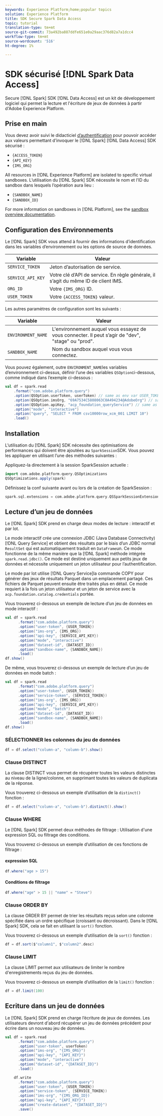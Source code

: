 ```yaml
---
keywords: Experience Platform;home;popular topics
solution: Experience Platform
title: SDK Secure Spark Data Access
topic: tutorial
translation-type: tm+mt
source-git-commit: 73a492ba887ddfe651e0a29aac376d82a7a1dcc4
workflow-type: tm+mt
source-wordcount: '516'
ht-degree: 1%

---
```



# SDK sécurisé [!DNL Spark Data Access]

Secure [!DNL Spark] SDK [!DNL Data Access] est un kit de développement logiciel qui permet la lecture et l&#39;écriture de jeux de données à partir d&#39;Adobe Experience Platform.

## Prise en main

Vous devez avoir suivi le didacticiel [d’authentification](../../tutorials/authentication.md) pour pouvoir accéder aux valeurs permettant d’invoquer le [!DNL Spark] [!DNL Data Access] SDK sécurisé :

- `{ACCESS_TOKEN}`
- `{API_KEY}`
- `{IMS_ORG}`

All resources in [!DNL Experience Platform] are isolated to specific virtual sandboxes. L’utilisation du [!DNL Spark] SDK nécessite le nom et l’ID du sandbox dans lesquels l’opération aura lieu :

- `{SANDBOX_NAME}`
- `{SANDBOX_ID}`

For more information on sandboxes in [!DNL Platform], see the [sandbox overview documentation](../../sandboxes/home.md).

## Configuration des Environnements

Le [!DNL Spark] SDK vous attend à fournir des informations d’identification dans les variables d’environnement ou les options de source de données.

| Variable | Valeur |
| -------- | ----- | 
| `SERVICE_TOKEN` | Jeton d’autorisation de service. |
| `SERVICE_API_KEY` | Votre clé d’API de service. En règle générale, il s’agit du même ID de client IMS. |
| `ORG_ID` | Votre `{IMS_ORG}` ID. |
| `USER_TOKEN` | Votre `{ACCESS_TOKEN}` valeur. |

Les autres paramètres de configuration sont les suivants :

| Variable | Valeur |
| -------- | ----- |
| `ENVIRONMENT_NAME` | L&#39;environnement auquel vous essayez de vous connecter. Il peut s’agir de &quot;dev&quot;, &quot;stage&quot; ou &quot;prod&quot;. |
| `SANDBOX_NAME` | Nom du sandbox auquel vous vous connectez. |

Vous pouvez également, outre `ENVIRONMENT_NAME`les variables d’environnement ci-dessus, définir l’une des variables `QSOption`ci-dessous, comme indiqué dans l’exemple ci-dessous :

```scala
val df = spark.read
    .format("com.adobe.platform.query")
    .option(QSOption.userToken, userToken) // same as env var USER_TOKEN
    .option(QSOption.imsOrg, "69A7534C5808063C0A494234@AdobeOrg") // same as env var ORG_ID
    .option(QSOption.apiKey, "acp_foundation_queryService") // same as env var SERVICE_API_KEY
    .option("mode", "interactive")
    .option("query", "SELECT * FROM csv10000row_xcm_001 LIMIT 10")
    .load()
```

## Installation

L’utilisation du [!DNL Spark] SDK nécessite des optimisations de performances qui doivent être ajoutées au `SparkSession`SDK. Vous pouvez les appliquer en utilisant l’une des méthodes suivantes :

Appliquez-la directement à la session SparkSession actuelle :

```scala
import com.adobe.platform.query.QSOptimizations
QSOptimizations.apply(spark)
```

Définissez la conf suivante avant ou lors de la création de SparkSession :

```scala
spark.sql.extensions = com.adobe.platform.query.QSSparkSessionExtensions
```

## Lecture d’un jeu de données

Le [!DNL Spark] SDK prend en charge deux modes de lecture : interactif et par lot.

Le mode interactif crée une connexion JDBC (Java Database Connectivity) [!DNL Query Service] et obtient des résultats par le biais d’un JDBC normal `ResultSet` qui est automatiquement traduit en `DataFrame`un. Ce mode fonctionne de la même manière que la [!DNL Spark] méthode intégrée `spark.read.jdbc()`. Ce mode est destiné uniquement aux petits jeux de données et nécessite uniquement un jeton utilisateur pour l’authentification.

Le mode par lot utilise [!DNL Query Service]la commande COPY pour générer des jeux de résultats Parquet dans un emplacement partagé. Ces fichiers de Parquet peuvent ensuite être traités plus en détail. Ce mode requiert à la fois un jeton utilisateur et un jeton de service avec la `acp.foundation.catalog.credentials` portée.

Vous trouverez ci-dessous un exemple de lecture d’un jeu de données en mode interactif :

```scala
val df = spark.read
      .format("com.adobe.platform.query")
      .option("user-token", {USER_TOKEN})
      .option("ims-org", {IMS_ORG})
      .option("api-key", {SERVICE_API_KEY})
      .option("mode", "interactive")
      .option("dataset-id", {DATASET_ID})
      .option("sandbox-name", {SANDBOX_NAME})
      .load()
df.show()
```

De même, vous trouverez ci-dessous un exemple de lecture d’un jeu de données en mode batch :

```scala
val df = spark.read
      .format("com.adobe.platform.query")
      .option("user-token", {USER_TOKEN})
      .option("service-token", {SERVICE_TOKEN})
      .option("ims-org", {IMS_ORG})
      .option("api-key", {SERVICE_API_KEY})
      .option("mode", "batch")
      .option("dataset-id", {DATASET_ID})
      .option("sandbox-name", {SANDBOX_NAME})
      .load()
df.show()
```

### SÉLECTIONNER les colonnes du jeu de données

```scala
df = df.select("column-a", "column-b").show()
```

### Clause DISTINCT

La clause DISTINCT vous permet de récupérer toutes les valeurs distinctes au niveau de la ligne/colonne, en supprimant toutes les valeurs de duplicata de la réponse.

Vous trouverez ci-dessous un exemple d’utilisation de la `distinct()` fonction :

```scala
df = df.select("column-a", "column-b").distinct().show()
```

### Clause WHERE

Le [!DNL Spark] SDK permet deux méthodes de filtrage : Utilisation d&#39;une expression SQL ou filtrage des conditions.

Vous trouverez ci-dessous un exemple d’utilisation de ces fonctions de filtrage :

#### expression SQL

```scala
df.where("age > 15")
```

#### Conditions de filtrage

```scala
df.where("age" > 15 || "name" = "Steve")
```

### Clause ORDER BY

La clause ORDER BY permet de trier les résultats reçus selon une colonne spécifiée dans un ordre spécifique (croissant ou décroissant). Dans le [!DNL Spark] SDK, cela se fait en utilisant la `sort()` fonction.

Vous trouverez ci-dessous un exemple d’utilisation de la `sort()` fonction :

```scala
df = df.sort($"column1", $"column2".desc)
```

### Clause LIMIT

La clause LIMIT permet aux utilisateurs de limiter le nombre d&#39;enregistrements reçus du jeu de données.

Vous trouverez ci-dessous un exemple d’utilisation de la `limit()` fonction :

```scala
df = df.limit(100)
```

## Ecriture dans un jeu de données

Le [!DNL Spark] SDK prend en charge l’écriture de jeux de données. Les utilisateurs devront d&#39;abord récupérer un jeu de données précédent pour écrire dans un nouveau jeu de données.

```scala
val df = spark.read
      .format("com.adobe.platform.query")
      .option("user-token", userToken)
      .option("ims-org", "{IMS_ORG}")
      .option("api-key", "{API_KEY}")
      .option("mode", "interactive")
      .option("dataset-id", "{DATASET_ID}")
      .load()

    df.write
      .format("com.adobe.platform.query")
      .option("user-token", {USER_TOKEN})
      .option("service-token", {SERVICE_TOKEN})
      .option("ims-org", "{IMS_ORG_ID})
      .option("api-key", "{API_KEY}")
      .option("create-dataset", "{DATASET_ID}")
      .save()
```
